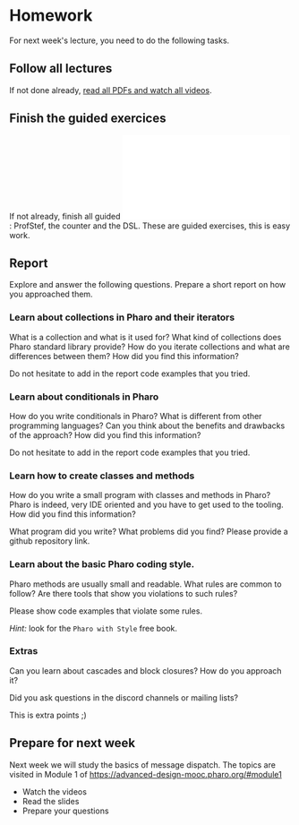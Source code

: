 # Homework

For next week's lecture, you need to do the following tasks.

## Follow all lectures
If not done already, [read all PDFs and watch all videos](./1-Lectures.md). 

## Finish the guided exercices
If not already, finish all guided ![exercises](./2-Exercises.md): ProfStef, the counter and the DSL.
These are guided exercises, this is easy work.


## Report
Explore and answer the following questions.
Prepare a short report on how you approached them. 

### Learn about collections in Pharo and their iterators

What is a collection and what is it used for?
What kind of collections does Pharo standard library provide?
How do you iterate collections and what are differences between them?
How did you find this information?

Do not hesitate to add in the report code examples that you tried.

### Learn about conditionals in Pharo

How do you write conditionals in Pharo?
What is different from other programming languages?
Can you think about the benefits and drawbacks of the approach?
How did you find this information?

Do not hesitate to add in the report code examples that you tried.

### Learn how to create classes and methods

How do you write a small program with classes and methods in Pharo?
Pharo is indeed, very IDE oriented and you have to get used to the tooling.
How did you find this information?

What program did you write?
What problems did you find?
Please provide a github repository link.

### Learn about the basic Pharo coding style. 

Pharo methods are usually small and readable.
What rules are common to follow?
Are there tools that show you violations to such rules?

Please show code examples that violate some rules.

_Hint:_ look for the `Pharo with Style` free book.

### Extras

Can you learn about cascades and block closures?
How do you approach it?

Did you ask questions in the discord channels or mailing lists?

This is extra points ;)

## Prepare for next week

Next week we will study the basics of message dispatch.
The topics are visited in Module 1 of https://advanced-design-mooc.pharo.org/#module1

- Watch the videos
- Read the slides
- Prepare your questions
